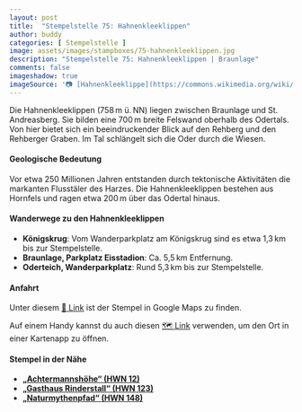 ```yaml
---
layout: post
title:  "Stempelstelle 75: Hahnenkleeklippen"
author: buddy
categories: [ Stempelstelle ]
image: assets/images/stampboxes/75-hahnenkleeklippen.jpg
description: "Stempelstelle 75: Hahnenkleeklippen | Braunlage"
comments: false
imageshadow: true
imageSource: '📷 [Hahnenkleeklippe](https://commons.wikimedia.org/wiki/File:Hahnenkleeklippe.jpg) von <a href="//commons.wikimedia.org/wiki/User:Kassandro" title="User:Kassandro">Kassandro</a> unter Lizenz [CC BY-SA 3.0](https://creativecommons.org/licenses/by-sa/3.0)'
---
```


Die Hahnenkleeklippen (758 m ü. NN) liegen zwischen Braunlage und St. Andreasberg. Sie bilden eine 700 m breite Felswand oberhalb des Odertals. Von hier bietet sich ein beeindruckender Blick auf den Rehberg und den Rehberger Graben. Im Tal schlängelt sich die Oder durch die Wiesen.

#### Geologische Bedeutung

Vor etwa 250 Millionen Jahren entstanden durch tektonische Aktivitäten die markanten Flusstäler des Harzes. Die Hahnenkleeklippen bestehen aus Hornfels und ragen etwa 200 m über das Odertal hinaus.

#### Wanderwege zu den Hahnenkleeklippen

- **Königskrug**: Vom Wanderparkplatz am Königskrug sind es etwa 1,3 km bis zur Stempelstelle.
- **Braunlage, Parkplatz Eisstadion**: Ca. 5,5 km Entfernung.
- **Oderteich, Wanderparkplatz**: Rund 5,3 km bis zur Stempelstelle.

#### Anfahrt

Unter diesem [📍 Link](https://www.google.com/maps/dir/?api=1&origin=&destination=51.73739%2C%2010.56589) ist der Stempel in Google Maps zu finden.

<div class="android-only">
  Auf einem Handy kannst du auch diesen 
  <a href="geo:51.73739,10.56589">🗺️ Link</a> 
  verwenden, um den Ort in einer Kartenapp zu öffnen.
  <p></p>
</div>

#### Stempel in der Nähe

- [**„Achtermannshöhe“ (HWN 12)**](/stempelstelle-12-achtermannshoehe)
- [**„Gasthaus Rinderstall“ (HWN 123)**](/stempelstelle-123-gaststaette-rinderstall)
- [**„Naturmythenpfad“ (HWN 148)**](/stempelstelle-148-naturmythenpfad-nph)
